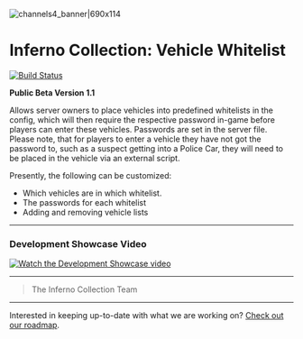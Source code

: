 ![channels4_banner|690x114](https://i.ibb.co/CHMD8y6/channels4-banner.jpg) 
# Inferno Collection: Vehicle Whitelist
[![Build Status](https://travis-ci.com/inferno-collection/Vehicle-Whitelist.svg?branch=master)](https://travis-ci.com/inferno-collection/Vehicle-Whitelist)

__Public Beta Version 1.1__

Allows server owners to place vehicles into predefined whitelists in the config, which will then require the respective password in-game before players can enter these vehicles. Passwords are set in the server file. Please note, that for players to enter a vehicle they have not got the password to, such as a suspect getting into a Police Car, they will need to be placed in the vehicle via an external script.

Presently, the following can be customized:
- Which vehicles are in which whitelist.
- The passwords for each whitelist
- Adding and removing vehicle lists 

***
### Development Showcase Video
[![Watch the Development Showcase video](https://img.youtube.com/vi/8abUkGbzpk0/maxresdefault.jpg)](https://www.youtube.com/watch?v=8abUkGbzpk0)
***

> The Inferno Collection Team
***
Interested in keeping up-to-date with what we are working on? [Check out our roadmap](https://inferno-collection.com/roadmap).